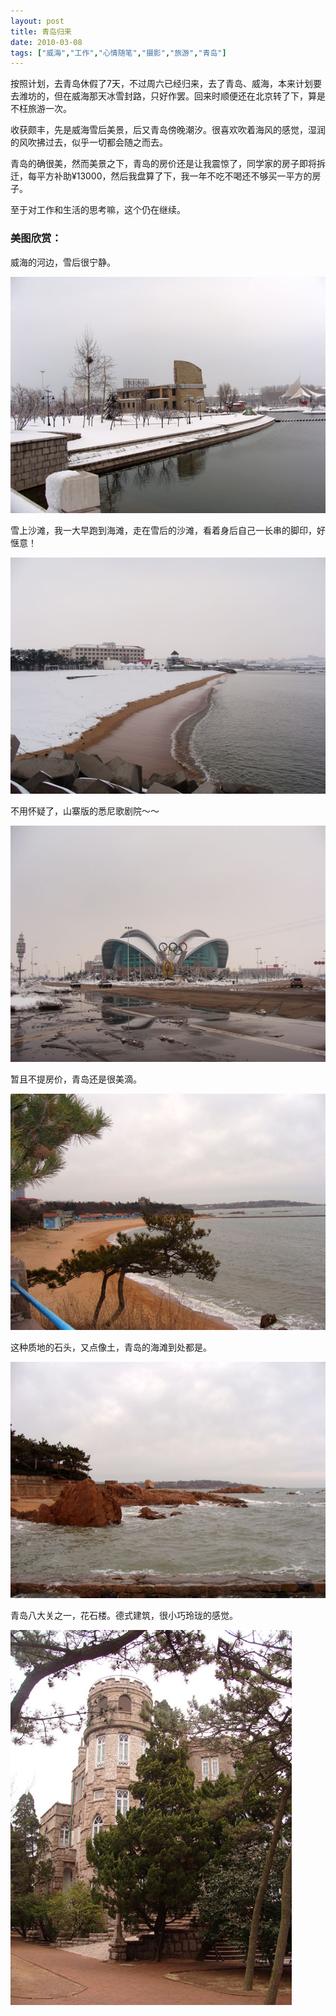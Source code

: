 ```yaml
---
layout: post
title: 青岛归来
date: 2010-03-08
tags: ["威海","工作","心情随笔","摄影","旅游","青岛"]
---
```


按照计划，去青岛休假了7天，不过周六已经归来，去了青岛、威海，本来计划要去潍坊的，但在威海那天冰雪封路，只好作罢。回来时顺便还在北京转了下，算是不枉旅游一次。

收获颇丰，先是威海雪后美景，后又青岛傍晚潮汐。很喜欢吹着海风的感觉，湿润的风吹拂过去，似乎一切都会随之而去。

青岛的确很美，然而美景之下，青岛的房价还是让我震惊了，同学家的房子即将拆迁，每平方补助¥13000，然后我盘算了下，我一年不吃不喝还不够买一平方的房子。

<!--more-->

至于对工作和生活的思考嘛，这个仍在继续。

### 美图欣赏：

威海的河边，雪后很宁静。

![](img/2010/030801.jpg)

雪上沙滩，我一大早跑到海滩，走在雪后的沙滩，看着身后自己一长串的脚印，好惬意！

![](img/2010/030802.jpg)

不用怀疑了，山寨版的悉尼歌剧院～～

![](img/2010/030803.jpg)

暂且不提房价，青岛还是很美滴。

![](img/2010/030804.jpg)

这种质地的石头，又点像土，青岛的海滩到处都是。

![](img/2010/030805.jpg)

青岛八大关之一，花石楼。德式建筑，很小巧玲珑的感觉。

![](img/2010/030806.jpg)